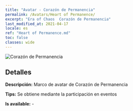 ```yaml
---
title: "Avatar - Corazón de Permanencia"
permalink: /Avatars/Heart of Permanence/
excerpt: "Era of Chaos  Corazón de Permanencia"
last_modified_at: 2021-04-17
locale: es
ref: "Heart of Permanence.md"
toc: false
classes: wide
---
```

 ![Corazón de Permanencia](/images/a/avatarFrame_54.png)

## Detalles

 **Descripción:** Marco de avatar de Corazón de Permanencia 

 **Tips:** Se obtiene mediante la participación en eventos 

 **Is available:**  - 

